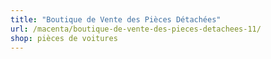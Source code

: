 ```yaml
---
title: "Boutique de Vente des Pièces Détachées"
url: /macenta/boutique-de-vente-des-pieces-detachees-11/
shop: pièces de voitures
---
```

